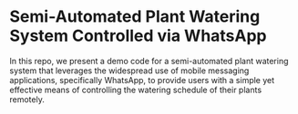 # Semi-Automated Plant Watering System Controlled via WhatsApp
In this repo, we present a demo code for a semi-automated plant watering system that leverages the widespread use of mobile messaging applications, specifically WhatsApp, to provide users with a simple yet effective means of controlling the watering schedule of their plants remotely.
